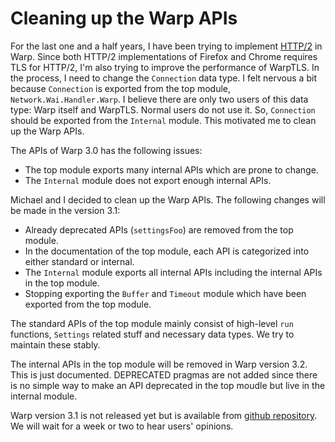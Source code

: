 # Cleaning up the Warp APIs

For the last one and a half years, I have been trying to implement [HTTP/2](https://tools.ietf.org/html/rfc7540) in Warp.
Since both HTTP/2 implementations of Firefox and Chrome requires TLS for HTTP/2,
I'm also trying to improve the performance of WarpTLS.
In the process, I need to change the `Connection` data type.
I felt nervous a bit because `Connection` is exported from the top module, `Network.Wai.Handler.Warp`.
I believe there are only two users of this data type: Warp itself and WarpTLS.
Normal users do not use it.
So, `Connection` should be exported from the `Internal` module.
This motivated me to clean up the Warp APIs.

The APIs of Warp 3.0 has the following issues:

- The top module exports many internal APIs which are prone to change.
- The `Internal` module does not export enough internal APIs.

Michael and I decided to clean up the Warp APIs. 
The following changes will be made in the version 3.1:

- Already deprecated APIs (`settingsFoo`) are removed from the top module.
- In the documentation of the top module, each API is categorized into either standard or internal.
- The `Internal` module exports all internal APIs including the internal APIs in the top module.
- Stopping exporting the `Buffer` and `Timeout` module which have been exported from the top module.

The standard APIs of the top module mainly consist of high-level `run` functions, `Settings` related stuff and necessary data types. We try to maintain these stably. 

The internal APIs in the top module will be removed in Warp version 3.2. This is just documented. DEPRECATED pragmas are not added since there is no simple way to make an API deprecated in the top moudle but live in the internal module.

Warp version 3.1 is not released yet but is available from [github repository](https://github.com/yesodweb/wai). We will wait for a week or two to hear users' opinions.
